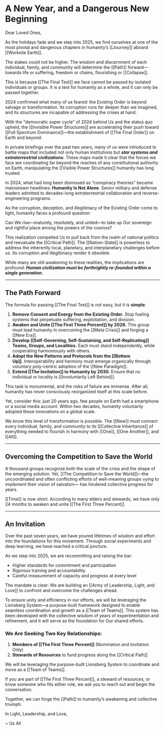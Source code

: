 # A New Year, and a Dangerous New Beginning

Dear Loved Ones,

As the holidays fade and we step into 2025, we find ourselves at one of the most pivotal and dangerous chapters in humanity’s [[Journey]] aboard [[Worksite Earth]]. 

The stakes could not be higher. The wisdom and discernment of each individual, family, and community will determine the [[Path]] forward—towards life or suffering, freedom or chains, flourishing or [[Collapse]].

This is because [[The Final Test]] we face cannot be passed by isolated individuals or groups. It is a test for humanity as a whole, and it can only be passed together.

2024 confirmed what many of us feared: the Existing Order is beyond salvage or transformation. Its corruption runs far deeper than we imagined, and its structures are incapable of addressing the crises at hand.

With the "democratic super cycle" of 2024 behind Us and the status quo upheld, the [[Invisible Power Structures]] are accelerating their push toward [[Full Spectrum Dominance]]—the establishment of [[The Final Order]] on Earth and beyond.

In private briefings over the past two years, many of us were introduced to battle maps that included not only human institutions but _**star systems and extraterrestrial civilizations**_. These maps made it clear that the forces we face are coordinating far beyond the reaches of any constitutional authority on Earth, manipulating the [[Visible Power Structures]] humanity has long trusted.

In 2024, what had long been dismissed as “conspiracy theories” became mainstream headlines: **Humanity Is Not Alone**. Senior military and defense leaders admitted to decades-long extraterrestrial collaboration and reverse-engineering programs.

As the corruption, deception, and illegitimacy of the Existing Order come to light, humanity faces a profound question:

Can We rise—maturely, resolutely, and united—to take up Our sovereign and rightful place among the powers of the cosmos?

This realization compelled Us to pull back from the realm of national politics and reevaluate the [[Critical Path]]. The [[Nation-State]] is powerless to address the inherently local, planetary, and interplanetary challenges before us. Its corruption and illegitimacy render it obsolete.

While many are still awakening to these realities, the implications are profound: _**Human civilization must be forthrightly re-founded within a single generation.**_    

---

## The Path Forward

The formula for passing [[The Final Test]] is not easy, but it is **simple**:

1. **Remove Consent and Energy from the Existing Order.** Stop fueling systems that perpetuate suffering, exploitation, and division.
2. **Awaken and Unite [[The First Three Percent]] by 2026.** This group must lead humanity in overcoming the [[Meta Crisis]] and forging a [[New Era]].
3. **Develop [[Self-Governing, Self-Sustaining, and Self-Replicating]] Teams, Groups, and Localities.** Each must stand independently, while cooperating harmoniously with others.
4. **Adopt the New Patterns and Protocols from the [[Bottom Up]].** Interoperability and harmony must emerge organically through voluntary poly-centric adoption of the [[New Paradigm]].  
5. **Extend [[The Invitation]] to Humanity by 2030.** Ensure that no individual or locality is [[Involuntarily Left Behind]].

This task is monumental, and the risks of failure are immense. After all, humanity has never consciously reorganized itself at this scale before.

Yet, consider this: just 20 years ago, few people on Earth had a smartphone or a social media account. Within two decades, humanity voluntarily adopted these innovations on a global scale.

We know this level of transformation is possible. The [[New]] must connect every individual, family, and community to its [[Collective Inheritance]] of everything needed to flourish in harmony with [[One]], [[One Another]], and [[All]].

---

## Overcoming the Competition to Save the World

A thousand groups recognize both the scale of the crisis and the shape of the emerging solution. Yet, [[The Competition to Save the World]]—the uncoordinated and often conflicting efforts of well-meaning groups vying to implement their vision of salvation— has hindered collective progress for years.  

[[Time]] is now short. According to many elders and stewards, we have only 24 months to awaken and unite [[The First Three Percent]].

---

## An Invitation

Over the past seven years, we have poured lifetimes of wisdom and effort into the foundations for this movement. Through social experiments and deep learning, we have reached a critical juncture.

As we step into 2025, we are recommitting and raising the bar:

- Higher standards for commitment and participation
- Rigorous training and accountability
- Careful measurement of capacity and progress at every level  

The mandate is clear: We are building an [[Army of Leadership, Light, and Love]] to confront and overcome the challenges ahead.

To ensure unity and efficiency in our efforts, we will be leveraging the Lionsberg System—a purpose-built framework designed to enable seamless coordination and growth as a [[Team of Teams]]. This system has been developed with the collective wisdom of years of experimentation and refinement, and it will serve as the foundation for Our shared efforts.

 ### **We Are Seeking Two Key Relationships:**

1. **Members of [[The First Three Percent]]** (Nomination and Invitation Only)  
2. **Stewards of Resources** to fund progress along the [[Critical Path]]  

We will be leveraging the purpose-built Lionsberg System to coordinate and move as a [[Team of Teams]]. 

If you are part of [[The First Three Percent]], a steward of resources, or know someone who fits either role, we ask you to reach out and begin the conversation.

Together, we can forge the [[Path]] to humanity’s awakening and collective triumph.

In Light, Leadership, and Love,

~ Us All 




